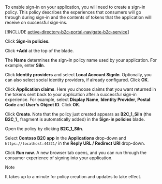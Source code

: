 To enable sign-in on your application, you will need to create a sign-in policy. This policy describes the experiences that consumers will go through during sign-in and the contents of tokens that the application will receive on successful sign-ins.

[!INCLUDE [active-directory-b2c-portal-navigate-b2c-service](active-directory-b2c-portal-navigate-b2c-service.md)]

Click **Sign-in policies**.

Click **+Add** at the top of the blade.

The **Name** determines the sign-in policy name used by your application. For example, enter **SiIn**.

Click **Identity providers** and select **Local Account SignIn**. Optionally, you can also select social identity providers, if already configured. Click **OK**.

Click **Application claims**. Here you choose claims that you want returned in the tokens sent back to your application after a successful sign-in experience. For example, select **Display Name**, **Identity Provider**, **Postal Code**  and **User's Object ID**. Click **OK**.

Click **Create**. Note that the policy just created appears as **B2C_1_SiIn** (the **B2C\_1\_** fragment is automatically added) in the **Sign-in policies** blade.

Open the policy by clicking **B2C_1_SiIn**.

Select **Contoso B2C app** in the **Applications** drop-down and `https://localhost:44321/` in the **Reply URL / Redirect URI** drop-down.

Click **Run now**. A new browser tab opens, and you can run through the consumer experience of signing into your application.

> [!NOTE]
> It takes up to a minute for policy creation and updates to take effect.
>